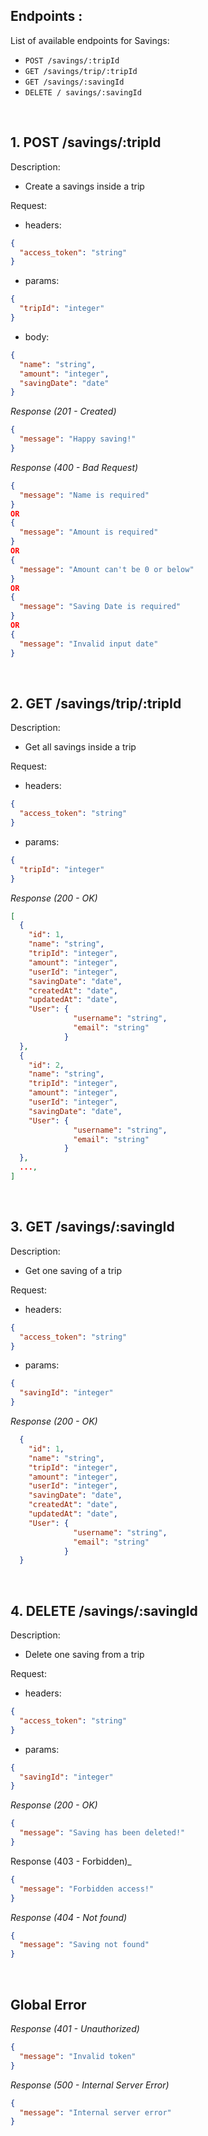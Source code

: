 ## Endpoints :

List of available endpoints for Savings:

- `POST /savings/:tripId`
- `GET /savings/trip/:tripId`
- `GET /savings/:savingId`
- `DELETE / savings/:savingId`

&nbsp; 

## 1. POST /savings/:tripId

Description:
- Create a savings inside a trip

Request:

- headers: 

```json
{
  "access_token": "string"
}
```
- params:

```json
{
  "tripId": "integer"
}
```
- body:

```json
{
  "name": "string",
  "amount": "integer",
  "savingDate": "date"
}
```

_Response (201 - Created)_

```json
{
  "message": "Happy saving!"
}
```

_Response (400 - Bad Request)_

```json
{
  "message": "Name is required"
}
OR
{
  "message": "Amount is required"
}
OR
{
  "message": "Amount can't be 0 or below"
}
OR
{
  "message": "Saving Date is required"
}
OR
{
  "message": "Invalid input date"
}
```

&nbsp;

## 2. GET /savings/trip/:tripId

Description:
- Get all savings inside a trip

Request:

- headers: 

```json
{
  "access_token": "string"
}
```

- params:

```json
{
  "tripId": "integer"
}
```

_Response (200 - OK)_

```json
[
  {
    "id": 1,
    "name": "string",
    "tripId": "integer",
    "amount": "integer",
    "userId": "integer",
    "savingDate": "date",
    "createdAt": "date",
    "updatedAt": "date",
    "User": {
              "username": "string",
              "email": "string"
            }
  },
  {
    "id": 2,
    "name": "string",
    "tripId": "integer",
    "amount": "integer",
    "userId": "integer",
    "savingDate": "date",
    "User": {
              "username": "string",
              "email": "string"
            }
  },
  ...,
]
```

&nbsp;

## 3. GET /savings/:savingId

Description:
- Get one saving of a trip

Request:

- headers: 

```json
{
  "access_token": "string"
}
```

- params:

```json
{
  "savingId": "integer"
}
```

_Response (200 - OK)_

```json
  {
    "id": 1,
    "name": "string",
    "tripId": "integer",
    "amount": "integer",
    "userId": "integer",
    "savingDate": "date",
    "createdAt": "date",
    "updatedAt": "date",
    "User": {
              "username": "string",
              "email": "string"
            }
  }
```

&nbsp;

## 4. DELETE /savings/:savingId

Description:
- Delete one saving from a trip

Request:

- headers: 

```json
{
  "access_token": "string"
}
```
- params: 

```json
{
  "savingId": "integer"
}
```

_Response (200 - OK)_

```json
{
  "message": "Saving has been deleted!"
}
```
Response (403 - Forbidden)_

```json
{
  "message": "Forbidden access!"
}
```

_Response (404 - Not found)_

```json
{
  "message": "Saving not found"
}
```
&nbsp;


## Global Error

_Response (401 - Unauthorized)_

```json
{
  "message": "Invalid token"
}
```

_Response (500 - Internal Server Error)_

```json
{
  "message": "Internal server error"
}
```